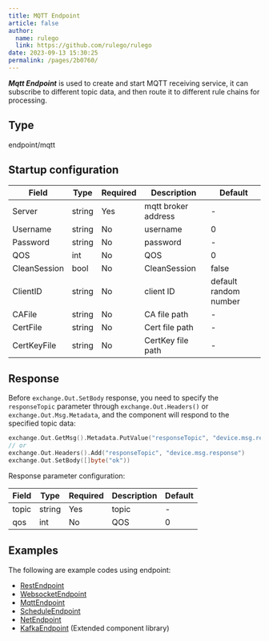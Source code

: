 ```yaml
---
title: MQTT Endpoint
article: false
author: 
  name: rulego
  link: https://github.com/rulego/rulego
date: 2023-09-13 15:30:25
permalink: /pages/2b0760/
---
```


***Mqtt Endpoint*** is used to create and start MQTT receiving service, it can subscribe to different topic data, and then route it to different rule chains for processing.

## Type

endpoint/mqtt

## Startup configuration

| Field        | Type   | Required | Description         | Default               |
|--------------|--------|----------|---------------------|-----------------------|
| Server       | string | Yes      | mqtt broker address | -                     |
| Username     | string | No       | username            | 0                     |
| Password     | string | No       | password            | -                     |
| QOS          | int    | No       | QOS                 | 0                     |
| CleanSession | bool   | No       | CleanSession        | false                 |
| ClientID     | string | No       | client ID           | default random number |
| CAFile       | string | No       | CA file path        | -                     |
| CertFile     | string | No       | Cert file path      | -                     |
| CertKeyFile  | string | No       | CertKey file path   | -                     |

## Response

Before `exchange.Out.SetBody` response, you need to specify the `responseTopic` parameter through `exchange.Out.Headers()` or `exchange.Out.Msg.Metadata`, and the component will respond to the specified topic data:

```go
exchange.Out.GetMsg().Metadata.PutValue("responseTopic", "device.msg.response")
// or
exchange.Out.Headers().Add("responseTopic", "device.msg.response")
exchange.Out.SetBody([]byte("ok"))
```

Response parameter configuration:

| Field | Type   | Required | Description | Default |
|-------|--------|----------|-------------|---------|
| topic | string | Yes      | topic       | -       |
| qos   | int    | No       | QOS         | 0       |

## Examples

The following are example codes using endpoint:
- [RestEndpoint](https://github.com/rulego/rulego/tree/main/examples/http_endpoint/http_endpoint.go)
- [WebsocketEndpoint](https://github.com/rulego/rulego/tree/main/endpoint/websocket/websocket_test.go)
- [MqttEndpoint](https://github.com/rulego/rulego/tree/main/endpoint/mqtt/mqtt_test.go)
- [ScheduleEndpoint](https://github.com/rulego/rulego/tree/main/endpoint/schedule/schedule_test.go)
- [NetEndpoint](https://github.com/rulego/rulego/tree/main/endpoint/net/net_test.go)
- [KafkaEndpoint](https://github.com/rulego/rulego-components/blob/main/endpoint/kafka/kafka_test.go) (Extended component library)